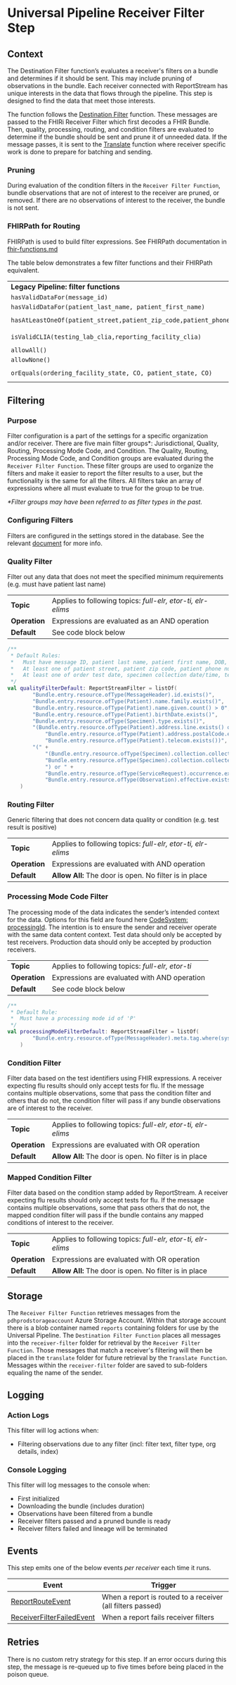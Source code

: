 # Universal Pipeline Receiver Filter Step

## Context

The Destination Filter function’s evaluates a receiver's filters on a bundle and determines if it should be sent. This
may include pruning of observations in the bundle. Each receiver connected with ReportStream has unique interests in 
the data that flows through the pipeline. This step is designed to find the data that meet those interests.

The function follows the [Destination Filter](destination-filter.md) function. These messages are passed to the FHIRi
Receiver Filter which first decodes a FHIR Bundle. Then, quality, processing, routing, and condition filters are 
evaluated to determine if the bundle should be sent and prune it of unneeded data. If the message passes, it is sent
to the [Translate](translate.md) function where receiver specific work is done to prepare for batching and sending.

### Pruning

During evaluation of the condition filters in the `Receiver Filter Function`, bundle observations that are not of
interest to the receiver are pruned, or removed. If there are no observations of interest to the receiver, the bundle
is not sent.

### FHIRPath for Routing

FHIRPath is used to build filter expressions. See FHIRPath documentation
in [fhir-functions.md](https://github.com/CDCgov/prime-reportstream/blob/d43ab6297a44a4ef2a0fef8d467e79cfcc154f33/prime-router/docs/getting-started/fhir-functions.md)

The table below demonstrates a few filter functions and their FHIRPath equivalent.


<table>
  <tr>
   <td><strong>Legacy Pipeline: filter functions</strong>
   </td>
   <td><strong>Universal Pipeline: FHIRPath Expressions</strong>
   </td>
  </tr>
  <tr>
   <td><code>hasValidDataFor(message_id)</code>
   </td>
   <td><code>Bundle.entry.resource.ofType(MessageHeader).id.exists().not()</code>
   </td>
  </tr>
  <tr>
   <td><code>hasValidDataFor(patient_last_name, patient_first_name)</code>
   </td>
   <td><code>%patientLastname.exists() and %patientFistname.exists()</code>
   </td>
  </tr>
  <tr>
   <td><code>hasAtLeastOneOf(patient_street,patient_zip_code,patient_phone_number,patient_email)</code>
   </td>
   <td><code>%patientStreet.exists() or %patientZipcode.exists() or %patientPhoneNumber.exists() or %patientEmail.exists()</code>
   </td>
  </tr>
  <tr>
   <td><code>isValidCLIA(testing_lab_clia,reporting_facility_clia)</code>
   </td>
   <td><code>%testingLabId.getIdType() = "CLIA" or %reportingFacilityId.getIdType() = 'CLIA'</code>
   </td>
  </tr>
  <tr>
   <td><code>allowAll()</code>
   </td>
   <td><code>true</code>
   </td>
  </tr>
  <tr>
   <td><code>allowNone()</code>
   </td>
   <td><code>false</code>
   </td>
  </tr>
  <tr>
   <td><code>orEquals(ordering_facility_state, CO, patient_state, CO)</code>
   </td>
   <td><code>%orderingFacilityState = "CO" or \
Bundle.entry.resource.ofType(Patient).address.state = "CO"</code>
   </td>
  </tr>
</table>

## Filtering

### Purpose

Filter configuration is a part of the settings for a specific organization and/or receiver. There are five main filter
groups*: Jurisdictional, Quality, Routing, Processing Mode Code, and Condition. The Quality, Routing, Processing Mode
Code, and Condition groups are evaluated during the `Receiver Filter Function`. These filter groups are used to organize
the filters and make it easier to report the filter results to a user, but the functionality is the same for all the
filters. All filters take an array of expressions where all must evaluate to true for the group to be true.

_*Filter groups may have been referred to as filter types in the past._

### Configuring Filters

Filters are configured in the settings stored in the database. See the relevant [document](../standard-operating-procedures/configuring-filters.md) for more info.

### Quality Filter

Filter out any data that does not meet the specified minimum requirements (e.g. must have patient last name)


<table>
  <tr>
   <td><strong>Topic</strong>
   </td>
   <td>Applies to following topics: <em>full-elr, etor-ti, elr-elims</em>
   </td>
  </tr>
  <tr>
   <td><strong>Operation</strong>
   </td>
   <td>Expressions are evaluated as an AND operation
   </td>
  </tr>
  <tr>
   <td><strong>Default</strong>
   </td>
   <td>See code block below
   </td>
  </tr>
</table>

```kotlin
/**
 * Default Rules:
 *   Must have message ID, patient last name, patient first name, DOB, specimen type
 *   At least one of patient street, patient zip code, patient phone number, patient email
 *   At least one of order test date, specimen collection date/time, test result date
 */
val qualityFilterDefault: ReportStreamFilter = listOf(
        "Bundle.entry.resource.ofType(MessageHeader).id.exists()",
        "Bundle.entry.resource.ofType(Patient).name.family.exists()",
        "Bundle.entry.resource.ofType(Patient).name.given.count() > 0",
        "Bundle.entry.resource.ofType(Patient).birthDate.exists()",
        "Bundle.entry.resource.ofType(Specimen).type.exists()",
        "(Bundle.entry.resource.ofType(Patient).address.line.exists() or " +
            "Bundle.entry.resource.ofType(Patient).address.postalCode.exists() or " +
            "Bundle.entry.resource.ofType(Patient).telecom.exists())",
        "(" +
            "(Bundle.entry.resource.ofType(Specimen).collection.collectedPeriod.exists() or " +
            "Bundle.entry.resource.ofType(Specimen).collection.collected.exists()" +
            ") or " +
            "Bundle.entry.resource.ofType(ServiceRequest).occurrence.exists() or " +
            "Bundle.entry.resource.ofType(Observation).effective.exists())"
    )
```

### Routing Filter

Generic filtering that does not concern data quality or condition (e.g. test result is positive)


<table>
  <tr>
   <td><strong>Topic</strong>
   </td>
   <td>Applies to following topics: <em>full-elr, etor-ti, elr-elims</em>
   </td>
  </tr>
  <tr>
   <td><strong>Operation</strong>
   </td>
   <td>Expressions are evaluated with AND operation
   </td>
  </tr>
  <tr>
   <td><strong>Default</strong>
   </td>
   <td><strong>Allow All: </strong>The door is open. No filter is in place
   </td>
  </tr>
</table>

### Processing Mode Code Filter

The processing mode of the data indicates the sender’s intended context for the data. Options for this field are found
here [CodeSystem: processingId](https://terminology.hl7.org/5.2.0/CodeSystem-v2-0103.html). The intention is to ensure
the sender and receiver operate with the same data content context. Test data should only be accepted by test receivers.
Production data should only be accepted by production receivers.


<table>
  <tr>
   <td><strong>Topic</strong>
   </td>
   <td>Applies to following topics: <em>full-elr, etor-ti</em>
   </td>
  </tr>
  <tr>
   <td><strong>Operation</strong>
   </td>
   <td>Expressions are evaluated with AND operation
   </td>
  </tr>
  <tr>
   <td><strong>Default</strong>
   </td>
   <td>See code block below
   </td>
  </tr>
</table>

```kotlin
/**
 * Default Rule:
 *  Must have a processing mode id of 'P'
 */
val processingModeFilterDefault: ReportStreamFilter = listOf(
        "Bundle.entry.resource.ofType(MessageHeader).meta.tag.where(system = 'http://terminology.hl7.org/CodeSystem/v2-0103').code = 'P'"
    )
```

### Condition Filter

Filter data based on the test identifiers using FHIR expressions. A receiver expecting flu results should only accept
tests for flu. If the message contains multiple observations, some that pass the condition filter and others that do
not, the condition filter will pass if any bundle observations are of interest to the receiver.

<table>
  <tr>
   <td><strong>Topic</strong>
   </td>
   <td>Applies to following topics: <em>full-elr, etor-ti, elr-elims</em>
   </td>
  </tr>
  <tr>
   <td><strong>Operation</strong>
   </td>
   <td>Expressions are evaluated with OR operation
   </td>
  </tr>
  <tr>
   <td><strong>Default</strong>
   </td>
   <td><strong>Allow All:</strong> The door is open. No filter is in place
   </td>
  </tr>
</table>

### Mapped Condition Filter

Filter data based on the condition stamp added by ReportStream. A receiver expecting flu results should only accept
tests for flu. If the message contains multiple observations, some that pass others that do not, the mapped condition
filter will pass if the bundle contains any mapped conditions of interest to the receiver.

<table>
  <tr>
   <td><strong>Topic</strong>
   </td>
   <td>Applies to following topics: <em>full-elr, etor-ti, elr-elims</em>
   </td>
  </tr>
  <tr>
   <td><strong>Operation</strong>
   </td>
   <td>Expressions are evaluated with OR operation
   </td>
  </tr>
  <tr>
   <td><strong>Default</strong>
   </td>
   <td><strong>Allow All:</strong> The door is open. No filter is in place
   </td>
  </tr>
</table>

## Storage

The `Receiver Filter Function` retrieves messages from the `pdhprodstorageaccount` Azure Storage Account. Within that
storage account there is a blob container named `reports` containing folders for use by the Universal Pipeline. The
`Destination Filter Function` places all messages into the `receiver-filter` folder for retrieval by the
`Receiver Filter Function`. Those messages that match a receiver's filtering will then be placed in the `translate`
folder for future retrieval by the `Translate Function`. Messages within the `receiver-filter` folder are saved to
sub-folders equaling the name of the sender.

## Logging

### Action Logs

This filter will log actions when:
- Filtering observations due to any filter (incl: filter text, filter type, org details, index)

### Console Logging

This filter will log messages to the console when:
- First initialized
- Downloading the bundle (includes duration)
- Observations have been filtered from a bundle
- Receiver filters passed and a pruned bundle is ready
- Receiver filters failed and lineage will be terminated 

## Events

This step emits one of the below events _per receiver_ each time it runs.

| Event                                                                                   | Trigger                                                    |
|-----------------------------------------------------------------------------------------|------------------------------------------------------------|
| [ReportRouteEvent](../observability/azure-events.md#reportrouteevent)                   | When a report is routed to a receiver (all filters passed) |
| [ReceiverFilterFailedEvent](../observability/azure-events.md#receiverfilterfailedevent) | When a report fails receiver filters                       |

## Retries

There is no custom retry strategy for this step. If an error occurs during this step, the message is re-queued up to
five times before being placed in the poison queue.
